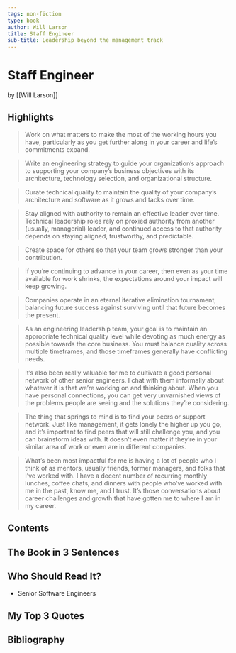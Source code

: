 ```yaml
---
tags: non-fiction
type: book
author: Will Larson
title: Staff Engineer
sub-title: Leadership beyond the management track
---
```


# Staff Engineer
by [[Will Larson]]

## Highlights
> Work on what matters to make the most of the working hours you have, particularly as you get further along in your career and life’s commitments expand.

> Write an engineering strategy to guide your organization’s approach to supporting your company’s business objectives with its architecture, technology selection, and organizational structure.

> Curate technical quality to maintain the quality of your company’s architecture and software as it grows and tacks over time.

> Stay aligned with authority to remain an effective leader over time. Technical leadership roles rely on proxied authority from another (usually, managerial) leader, and continued access to that authority depends on staying aligned, trustworthy, and predictable.

> Create space for others so that your team grows stronger than your contribution.

> If you’re continuing to advance in your career, then even as your time available for work shrinks, the expectations around your impact will keep growing.

> Companies operate in an eternal iterative elimination tournament, balancing future success against surviving until that future becomes the present.

> As an engineering leadership team, your goal is to maintain an appropriate technical quality level while devoting as much energy as possible towards the core business. You must balance quality across multiple timeframes, and those timeframes generally have conflicting needs.

> It’s also been really valuable for me to cultivate a good personal network of other senior engineers. I chat with them informally about whatever it is that we’re working on and thinking about. When you have personal connections, you can get very unvarnished views of the problems people are seeing and the solutions they’re considering.

> The thing that springs to mind is to find your peers or support network. Just like management, it gets lonely the higher up you go, and it’s important to find peers that will still challenge you, and you can brainstorm ideas with. It doesn’t even matter if they’re in your similar area of work or even are in different companies.

> What’s been most impactful for me is having a lot of people who I think of as mentors, usually friends, former managers, and folks that I’ve worked with. I have a decent number of recurring monthly lunches, coffee chats, and dinners with people who’ve worked with me in the past, know me, and I trust. It’s those conversations about career challenges and growth that have gotten me to where I am in my career.

## Contents

## The Book in 3 Sentences

## Who Should Read It?
* Senior Software Engineers

## My Top 3 Quotes

## Bibliography
